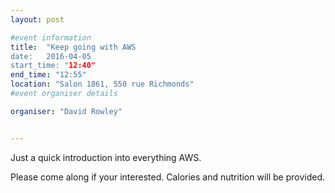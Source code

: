```yaml
---
layout: post

#event information
title:  "Keep going with AWS
date:   2016-04-05
start_time: "12:40"
end_time: "12:55"
location: "Salon 1861, 550 rue Richmonds"
#event organiser details

organiser: "David Rowley"


---
```


Just a quick introduction into everything AWS.

Please come along if your interested. Calories and nutrition will be provided.

